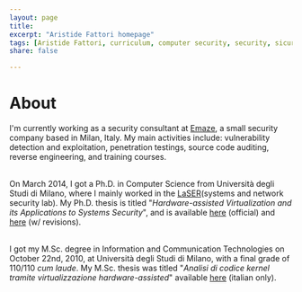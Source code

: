 ```yaml
---
layout: page
title: 
excerpt: "Aristide Fattori homepage"
tags: [Aristide Fattori, curriculum, computer security, security, sicurezza, LaSER, Chocolate Makers, Guard@MyLan0, hypervisor, virtualization]
share: false

---
```


# About

I'm currently working as a security consultant at
[Emaze](http://blog.emaze.net/), a small security company based in Milan,
Italy. My main activities include: vulnerability detection and exploitation,
penetration testings, source code auditing, reverse engineering, and training
courses. <br><br>

On March 2014, I got a Ph.D. in Computer Science from Universit&agrave; degli
Studi di Milano, where I mainly worked in the
[LaSER](http://security.di.unimi.it/)(systems and network security lab). My
Ph.D. thesis is titled "*Hardware-assisted Virtualization and its Applications
to Systems Security*", and is available
[here](http://air.unimi.it/bitstream/2434/233326/2/phd_unimi_r09034.pdf)
(official) and [here](stuff/phd.pdf) (w/ revisions). <br><br>

I got my M.Sc. degree in Information and Communication Technologies on October
22nd, 2010, at Universit&agrave; degli Studi di Milano, with a final grade of
110/110 _cum laude_. My M.Sc. thesis was titled "*Analisi di codice kernel
tramite virtualizzazione hardware-assisted*" available
[here](stuff/thesis2.pdf) (italian only).

